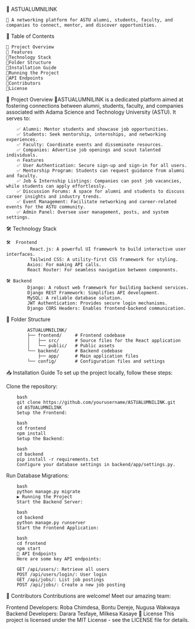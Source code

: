 🌟 ASTUALUMNILINK

    🚀 A networking platform for ASTU alumni, students, faculty, and companies to connect, mentor, and discover opportunities.


📌 Table of Contents

    🚀 Project Overview
    🚀 Features
    🚀Technology Stack
    🚀Folder Structure
    🚀Installation Guide
    🚀Running the Project
    🚀API Endpoints
    🚀Contributors
    🚀License
        
📖 Project Overview
 🚀ASTUALUMNILINK is a dedicated platform aimed at fostering connections between alumni, students, faculty, and companies associated with Adama Science and Technology University (ASTU). It serves to:

        ✅ Alumni: Mentor students and showcase job opportunities.
        ✅ Students: Seek mentorship, internships, and networking experiences.
        ✅ Faculty: Coordinate events and disseminate resources.
        ✅ Companies: Advertise job openings and scout talented individuals.
        🔥 Features
        ✅ User Authentication: Secure sign-up and sign-in for all users.
        ✅ Mentorship Program: Students can request guidance from alumni and faculty.
        ✅ Job & Internship Listings: Companies can post job vacancies, while students can apply effortlessly.
        ✅ Discussion Forums: A space for alumni and students to discuss career insights and industry trends.
        ✅ Event Management: Facilitate networking and career-related events for the ASTU community.
        ✅ Admin Panel: Oversee user management, posts, and system settings.

        
🛠️ Technology Stack

    🛠️  Frontend
             React.js: A powerful UI framework to build interactive user interfaces.
             Tailwind CSS: A utility-first CSS framework for styling.
            Axios: For making API calls.
            React Router: For seamless navigation between components.
            
    🛠️ Backend
            Django: A robust web framework for building backend services.
            Django REST Framework: Simplifies API development.
            MySQL: A reliable database solution.
            JWT Authentication: Provides secure login mechanisms.
            Django CORS Headers: Enables frontend-backend communication.
📂 Folder Structure

            ASTUALUMNILINK/  
            ├── frontend/     # Frontend codebase  
            │   ├── src/      # Source files for the React application  
            │   └── public/   # Public assets  
            └── backend/      # Backend codebase  
                ├── app/      # Main application files  
            └── config/       # Configuration files and settings
            
📥 Installation Guide
            To set up the project locally, follow these steps:
            

Clone the repository:

        bash
        git clone https://github.com/yourusername/ASTUALUMNILINK.git  
        cd ASTUALUMNILINK  
        Setup the Frontend:
        
        bash
        cd frontend  
        npm install  
        Setup the Backend:
        
        bash
        cd backend  
        pip install -r requirements.txt  
        Configure your database settings in backend/app/settings.py.

Run Database Migrations:
        
        bash
        python manage.py migrate  
        ▶️ Running the Project
        Start the Backend Server:
        
        bash
        cd backend  
        python manage.py runserver  
        Start the Frontend Application:
        
        bash
        cd frontend  
        npm start  
        📡 API Endpoints
        Here are some key API endpoints:
        
        GET /api/users/: Retrieve all users
        POST /api/users/login/: User login
        GET /api/jobs/: List job postings
        POST /api/jobs/: Create a new job posting
👥 Contributors
       Contributions are welcome! Meet our amazing team:

   Frontend Developers: Roba Chimdesa, Bontu Dereje, Nugusa Wakwaya
   Backend Developers: Darara Tesfaye, Milkesa Kasaye
📄 License
        This project is licensed under the MIT License - see the LICENSE file for details.
